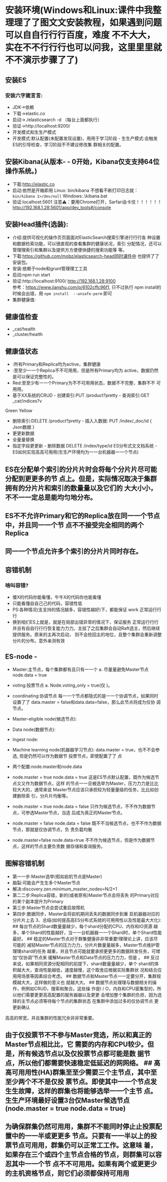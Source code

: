 # 安装环境(Windows和Linux:课件中我整理理了了图⽂文安装教程，如果遇到问题可以⾃自⾏行行百度，难度 不不⼤大，实在不不⾏行行也可以问我，这⾥里里就不不演示步骤了了)
## 安装ES
### 安装六字箴⾔言:
-  JDK->依赖
-  下载->elastic.co
-  启动->./elasticsearch -d （每台上面都执行）  
-  验证->http://localhost:9200/
-  开发模式和⽣生产模式
-  开发模式:默认配置(未配置发现设置)，⽤用于学习阶段 -  ⽣生产模式:会触发ES的引导检查，学习阶段不不建议修改集 群相关的配置。
##  安装Kibana(从版本- - 0开始，Kibana仅⽀支持64位操作系统。)
-  下载:http://elastic.co
-  启动:依然是开箱即⽤ 
Linux: bin/kibana 不想看不断打印日志就：  
          `bin/kibana 1>/dev/null`
Windows:.\kibana.bat
-  验证:localhost:5601 注意⚠️：要用Chrome打开，Sarfari会卡住！！！！！！
    http://192.168.1.28:5601/app/dev_tools#/console
##  安装Head插件(选装):
-  介绍:提供可视化的操作⻚页⾯面对ElasticSearch搜索引擎进⾏行行各 种设置和数据检索功能，可以很直观的查看集群的健康状况，索引 分配情况，还可以管理理索引和集群以及提供⽅方便便快捷的搜索功能等 等。
-  下载:https://github.com/mobz/elasticsearch-head同时课件中 也提供了了安装包。
-  安装:依赖于node和grunt管理理⼯工具
-  启动:npm run start
-  验证:http://localhost:9100/   http://192.168.1.28:9100  
   参考：https://www.jianshu.com/p/6102cffc96f1, 只不过执行 npm install的时候会出错，用 `npm install  --unsafe-perm` 即可 
- 集群健康值:
##  健康值检查
-  _cat/health
-  _cluster/health
##  健康值状态
-  :所有Primary和Replica均为active，集群健康
-  :⾄至少⼀一个Replica不不可⽤用，但是所有Primary均为 active，数据仍然是可以保证完整性的。
-  Red:⾄至少有⼀一个Primary为不不可⽤用状态，数据不不完整，集群不不 可⽤用。
- 基于XX系统的CRUD - 创建索引:PUT /product?pretty - 查询索引:GET _cat/indices?v
 
 Green
 Yellow
 - 删除索引:DELETE /product?pretty - 插⼊入数据:
PUT /index/_doc/id {
Json数据 }
- 更更新数据
-  全量量替换
-  指定字段更更新 - 删除数据 DELETE /index/type/id
ES分布式⽂文档系统 - ES如何实现⾼高可⽤用(⽣生产环境均为⼀一台机器器⼀一个节点)
##  ES在分配单个索引的分⽚片时会将每个分⽚片尽可能分配到更更多的节 点上。但是，实际情况取决于集群拥有的分⽚片和索引的数量量以及它们的 ⼤大⼩小，不不⼀一定总是能均匀地分布。
##  ES不不允许Primary和它的Replica放在同⼀一个节点中，并且同⼀一个节 点不不接受完全相同的两个Replica
##  同⼀一个节点允许多个索引的分⽚片同时存在。 

## 容错机制
###  啥叫容错?
-  傻X的代码你能看懂，⽜牛X的代码你也能看懂
-  只能看懂⾃自⼰己的代码，容错性低
-  PS:各种情况(⽀支持的情况越多，容错性越好)下，都能保证 work 正常运⾏行行
-  换到咱们ES上就是，就是在局部出错异常的情况下，保证服务 正常运⾏行行并且有⾃自⾏行行恢复能⼒力力。主挂了之后集群会自动Raft选主，然后继续提供服务。原来的主再次启动，
   则不会抢回主的地位，且整个集群会重新调整分片的分布。意外亲测有效
##  ES-node - 
-  Master:主节点，每个集群都有且只有⼀一个 a. 尽量量避免Master节点 node.data = true
-  voting:投票节点
a. Node.voting_only = true(仅
)。
-  coordinating:协调节点
每⼀一个节点都隐式的是⼀一个协调节点，如果同时设置了了 data.master = false和data.data=false，那么此节点将成为仅协 调节点。
-  Master-eligible node(候选节点):
-  Data node(数据节点):
-  Ingest node:
-  Machine learning node(机器器学习节点):
  data.master = true，也不不会参选, 但是仍然可以作为数据节
投票节点，即使配置了了
  点

 -  两个配置:node.master和node.data
-  node.master = true node.data = true 这是ES节点默认配置，既作为候选节点⼜又作为数据节点，这样 的节点⼀一旦被选举为Master，压⼒力力是⽐比较⼤大的，通常来说 Master节点应该只承担较为轻量量级的任务，⽐比如创建删除索 引，分⽚片均衡等。
-  node.master = true node.data = false 只作为候选节点，不不作为数据节点，可参选Master节点，当选 后成为真正的Master节点。
-  node.master = false node.data = false 既不不当候选节点，也不不作为数据节点，那就是仅协调节点，负 责负载均衡
-  node.master=false node.data=true 不不作为候选节点，但是作为数据节点，这样的节点主要负责数 据存储和查询服务。
##  图解容错机制
-  第⼀一步:Master选举(假如宕机节点是Master)
-  脑裂:可能会产⽣生多个Master节点
-  解决:discovery.zen.minimum_master_nodes=N/2+1
-  第⼆二步:Replica容错，新的(或者原有)Master节点会将丢失
的Primary对应的某个副本提升为Primary
-  第三步:Master节点会尝试重启故障机
-  第四步:数据同步，Master会将宕机期间丢失的数据同步到重 启机器器对应的分⽚片上去
3、总结(如何提⾼高ES分布式系统的可⽤用性以及性能最⼤大化): ## 每台节点的Shard数量量越少，每个shard分配的CPU、内存和IO资源 越多，单个Shard的性能越好，当⼀一台机器器⼀一个Shard时，单个Shard性能 最好。 ## 稳定的Master节点对于群集健康⾮非常重要!理理论上讲，应该尽可能的 减轻Master节点的压⼒力力，分⽚片数量量越多，Master节点维护管理理shard的任务 越重，并且节点可能就要承担更更多的数据转发任务，可增加“仅协调”节点来 缓解Master节点和Data节点的压⼒力力，但是
。 ## 反过来说，如果相同资源分配相同的前提下，shard数量量越少，单个 shard的体积越⼤大，查询性能越低，速度越慢，这个取舍应根据实际集群状 况和结合应⽤用场景等因素综合考虑。 ## 数据节点和Master节点⼀一定要分开，集群规模越⼤大，这样做的意义也 就越⼤大。 ## 数据节点处理理与数据相关的操作，例例如CRUD，搜索和聚合。这些操 作是I / O，内存和CPU密集型的，所以他们需要更更⾼高配置的服务器器以及更更
  会增加整个集群的负担，因为选择的主节点必须等待每个节点的集群状态
在集群中添加过多的仅协调节点
  更更新确认

⾼高的带宽，并且集群的性能冗余⾮非常重要。
## 由于仅投票节不不参与Master竞选，所以和真正的Master节点相⽐比，它 需要的内存和CPU较少。但是，所有候选节点以及仅投票节点都可能是数 据节点，所以他们都需要快速稳定低延迟的⽹网络。 ## ⾼高可⽤用性(HA)群集⾄至少需要三个主节点，其中⾄至少两个不不是仅投 票节点。即使其中⼀一个节点发⽣生故障，这样的群集也将能够选举⼀一个主节 点。⽣生产环境最好设置3台仅Master候选节点(node.master = true node.data = true)
## 为确保群集仍然可⽤用，集群不不能同时停⽌止投票配置中的⼀一半或更更多 节点。只要有⼀一半以上的投票节点可⽤用，群集仍可以正常⼯工作。这意味 着，如果存在三个或四个主节点合格的节点，则群集可以容忍其中⼀一个节 点不不可⽤用。如果有两个或更更少的主机资格节点，则它们必须都保持可⽤用